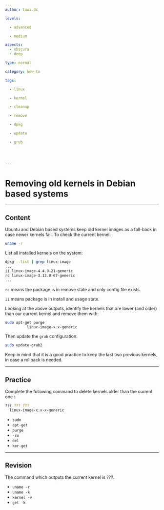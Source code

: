 ```yaml
---
author: tuwi.dc

levels:

  - advanced

  - medium

aspects:
  - obscura
  - deep

type: normal

category: how to

tags:

  - linux

  - kernel

  - cleanup

  - remove

  - dpkg

  - update

  - grub




---
```


# Removing old kernels in Debian based systems

---
## Content

Ubuntu and Debian based systems keep old kernel images as a fall-back in case newer kernels fail. To check the current kernel:
```bash
uname -r 
```

List all installed kernels on the system:
```bash
dpkg --list | grep linux-image
...
ii linux-image-4.4.0-21-generic
rc linux-image-3.13.0-67-generic
...
```

`rc` means the package is in remove state and only config file exists.

`ii` means package is in install and usage state.

Looking at the above outputs, identify the  kernels that are lower (and older) than our current kernel and remove them with:
```bash
sudo apt-get purge 
          linux-image-x.x-generic 
```

Then update the `grub` configuration:
```bash
sudo update-grub2 
```

Keep in mind that it is a good practice to keep the last two previous kernels, in case a rollback is needed.

---
## Practice

Complete the following command to delete kernels older than the current one :
```bash
??? ??? ??? 
  linux-image-x.x-x-generic
```

* `sudo`
* `apt-get`
* `purge`
* `-rm`
* `del`
* `ker-get`

---
## Revision

The command which outputs the current kernel is ???.


* `uname -r`
* `uname -k`
* `kernel -v`
* `get -k`

 
